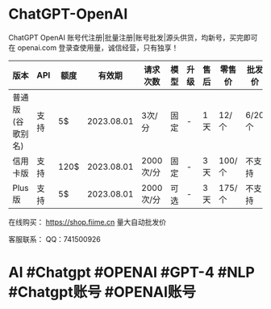 # ChatGPT-OpenAI
ChatGPT OpenAI 账号代注册|批量注册|账号批发|源头供货，均新号，买完即可在 openai.com 登录查使用量，诚信经营，只有独享！


| 版本 | API | 额度 | 有效期 | 请求次数 | 模型 | 升级 | 售后 | 零售价 | 批发价 |
| --- | --- | --- | --- | --- | --- | --- | --- | --- | --- |
| 普通版(谷歌别名) | 支持 | 5$ | 2023.08.01 | 3次/分 | 固定 | - | 1天 | 12/个 | 6/20个 |
| 信用卡版 | 支持 | 120$ | 2023.08.01 | 2000次/分 | 固定 | - | 3天 | 100/个 | 不支持 |
| Plus版 | 支持 | 5$ | 2023.08.01 | 2000次/分 | 可选 | - | 3天 | 175/个 | 不支持 |

在线购买： https://shop.fiime.cn   量大自动批发价

客服联系：
QQ：741500926

# AI #Chatgpt #OPENAI #GPT-4 #NLP #Chatgpt账号 #OPENAI账号
